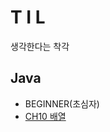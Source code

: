 
T I L
=====
생각한다는 착각

## Java
  * BEGINNER(초심자)
  * [CH10 배열](https://github.com/1000004/TLI/blob/main/Java/power_java_10.md)
